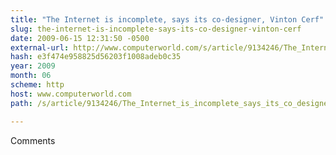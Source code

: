 ```yaml
---
title: "The Internet is incomplete, says its co-designer, Vinton Cerf"
slug: the-internet-is-incomplete-says-its-co-designer-vinton-cerf
date: 2009-06-15 12:31:50 -0500
external-url: http://www.computerworld.com/s/article/9134246/The_Internet_is_incomplete_says_its_co_designer_Vinton_Cerf
hash: e3f474e958825d56203f1008adeb0c35
year: 2009
month: 06
scheme: http
host: www.computerworld.com
path: /s/article/9134246/The_Internet_is_incomplete_says_its_co_designer_Vinton_Cerf

---
```


Comments
